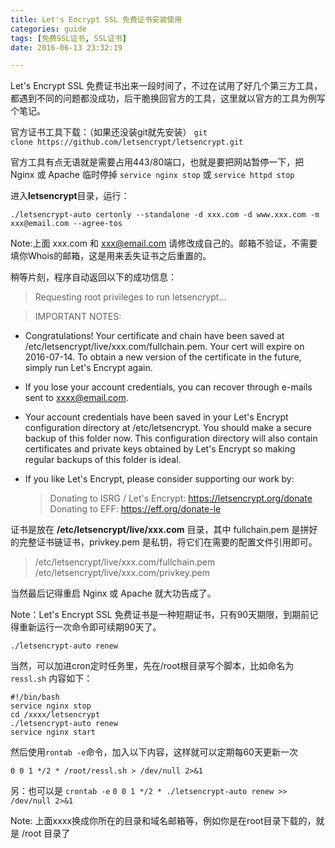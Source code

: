 ```yaml
---
title: Let's Encrypt SSL 免费证书安装使用
categories: guide
tags: [免费SSL证书, SSL证书]
date: 2016-06-13 23:32:19

---
```


Let's Encrypt SSL 免费证书出来一段时间了，不过在试用了好几个第三方工具，都遇到不同的问题都没成功，后干脆换回官方的工具，这里就以官方的工具为例写个笔记。

官方证书工具下载：（如果还没装git就先安装） 
`git clone https://github.com/letsencrypt/letsencrypt.git`

官方工具有点无语就是需要占用443/80端口，也就是要把网站暂停一下，把 Nginx 或 Apache 临时停掉
`service nginx stop`
或
`service httpd stop`

进入**letsencrypt**目录，运行：

`./letsencrypt-auto certonly --standalone -d xxx.com -d www.xxx.com -m xxx@email.com --agree-tos`

Note:上面 xxx.com 和 xxx@email.com 请修改成自己的。邮箱不验证，不需要填你Whois的邮箱，这是用来丢失证书之后重置的。

稍等片刻，程序自动返回以下的成功信息：

>Requesting root privileges to run letsencrypt...

>IMPORTANT NOTES:
 - Congratulations! Your certificate and chain have been saved at
   /etc/letsencrypt/live/xxx.com/fullchain.pem. Your cert will
   expire on 2016-07-14. To obtain a new version of the certificate in
   the future, simply run Let's Encrypt again.
 - If you lose your account credentials, you can recover through
   e-mails sent to xxxx@email.com.
 - Your account credentials have been saved in your Let's Encrypt
   configuration directory at /etc/letsencrypt. You should make a
   secure backup of this folder now. This configuration directory will
   also contain certificates and private keys obtained by Let's
   Encrypt so making regular backups of this folder is ideal.
 - If you like Let's Encrypt, please consider supporting our work by:

   >Donating to ISRG / Let's Encrypt:   https://letsencrypt.org/donate
   Donating to EFF:                    https://eff.org/donate-le


证书是放在 **/etc/letsencrypt/live/xxx.com** 目录，其中 fullchain.pem 是拼好的完整证书链证书，privkey.pem 是私钥，将它们在需要的配置文件引用即可。

>/etc/letsencrypt/live/xxx.com/fullchain.pem
/etc/letsencrypt/live/xxx.com/privkey.pem

当然最后记得重启 Nginx 或 Apache 就大功告成了。

Note：Let's Encrypt SSL 免费证书是一种短期证书，只有90天期限，到期前记得重新运行一次命令即可续期90天了。

`./letsencrypt-auto renew`

当然，可以加进cron定时任务里，先在/root根目录写个脚本，比如命名为 `ressl.sh` 内容如下：

```
#!/bin/bash
service nginx stop
cd /xxxx/letsencrypt
./letsencrypt-auto renew
service nginx start
```

然后使用`rontab -e`命令，加入以下内容，这样就可以定期每60天更新一次

`0 0 1 */2 * /root/ressl.sh > /dev/null 2>&1`

另：也可以是 `crontab -e` 
`0 0 1 */2 * ./letsencrypt-auto renew >> /dev/null 2>&1`

Note: 上面xxxx换成你所在的目录和域名邮箱等，例如你是在root目录下载的，就是 /root 目录了
